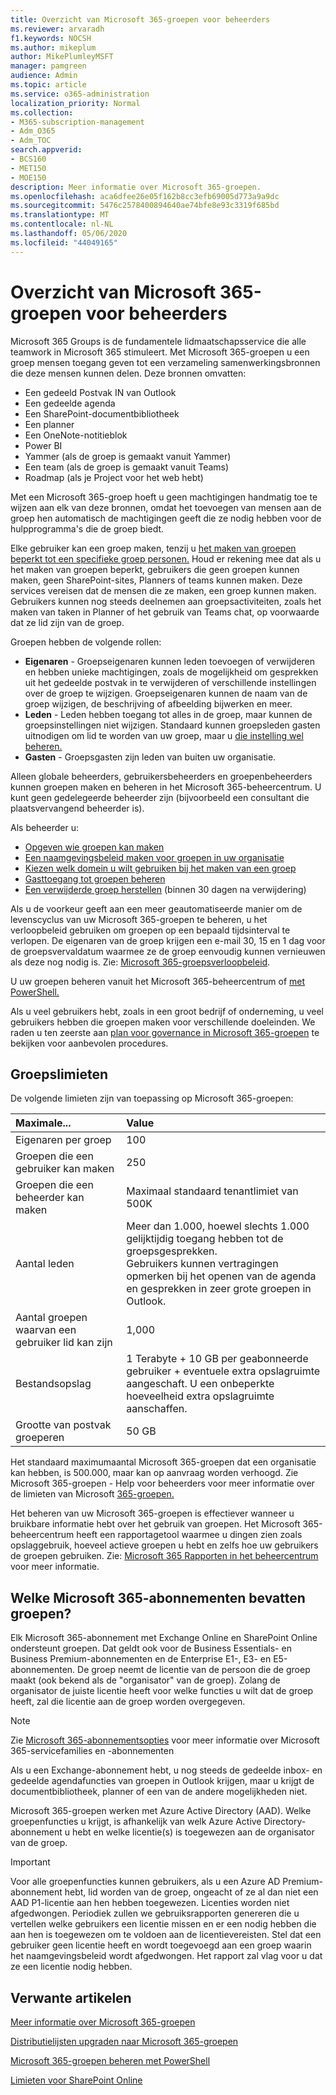 ```yaml
---
title: Overzicht van Microsoft 365-groepen voor beheerders
ms.reviewer: arvaradh
f1.keywords: NOCSH
ms.author: mikeplum
author: MikePlumleyMSFT
manager: pamgreen
audience: Admin
ms.topic: article
ms.service: o365-administration
localization_priority: Normal
ms.collection:
- M365-subscription-management
- Adm_O365
- Adm_TOC
search.appverid:
- BCS160
- MET150
- MOE150
description: Meer informatie over Microsoft 365-groepen.
ms.openlocfilehash: aca6dfee26e05f162b8cc3efb69005d773a9a9dc
ms.sourcegitcommit: 5476c2578400894640ae74bfe8e93c3319f685bd
ms.translationtype: MT
ms.contentlocale: nl-NL
ms.lasthandoff: 05/06/2020
ms.locfileid: "44049165"
---
```

# <a name="overview-of-microsoft-365-groups-for-administrators"></a>Overzicht van Microsoft 365-groepen voor beheerders

Microsoft 365 Groups is de fundamentele lidmaatschapsservice die alle teamwork in Microsoft 365 stimuleert. Met Microsoft 365-groepen u een groep mensen toegang geven tot een verzameling samenwerkingsbronnen die deze mensen kunnen delen. Deze bronnen omvatten:

- Een gedeeld Postvak IN van Outlook
- Een gedeelde agenda
- Een SharePoint-documentbibliotheek
- Een planner
- Een OneNote-notitieblok
- Power BI
- Yammer (als de groep is gemaakt vanuit Yammer)
- Een team (als de groep is gemaakt vanuit Teams)
- Roadmap (als je Project voor het web hebt)

Met een Microsoft 365-groep hoeft u geen machtigingen handmatig toe te wijzen aan elk van deze bronnen, omdat het toevoegen van mensen aan de groep hen automatisch de machtigingen geeft die ze nodig hebben voor de hulpprogramma's die de groep biedt.

Elke gebruiker kan een groep maken, tenzij u [het maken van groepen beperkt tot een specifieke groep personen.](manage-creation-of-groups.md) Houd er rekening mee dat als u het maken van groepen beperkt, gebruikers die geen groepen kunnen maken, geen SharePoint-sites, Planners of teams kunnen maken. Deze services vereisen dat de mensen die ze maken, een groep kunnen maken. Gebruikers kunnen nog steeds deelnemen aan groepsactiviteiten, zoals het maken van taken in Planner of het gebruik van Teams chat, op voorwaarde dat ze lid zijn van de groep.

Groepen hebben de volgende rollen:

- **Eigenaren** - Groepseigenaren kunnen leden toevoegen of verwijderen en hebben unieke machtigingen, zoals de mogelijkheid om gesprekken uit het gedeelde postvak in te verwijderen of verschillende instellingen over de groep te wijzigen. Groepseigenaren kunnen de naam van de groep wijzigen, de beschrijving of afbeelding bijwerken en meer.
- **Leden** - Leden hebben toegang tot alles in de groep, maar kunnen de groepsinstellingen niet wijzigen. Standaard kunnen groepsleden gasten uitnodigen om lid te worden van uw groep, maar u [die instelling wel beheren.](manage-guest-access-in-groups.md)
- **Gasten** - Groepsgasten zijn leden van buiten uw organisatie.

Alleen globale beheerders, gebruikersbeheerders en groepenbeheerders kunnen groepen maken en beheren in het Microsoft 365-beheercentrum. U kunt geen gedelegeerde beheerder zijn (bijvoorbeeld een consultant die plaatsvervangend beheerder is).

Als beheerder u:

- [Opgeven wie groepen kan maken](manage-creation-of-groups.md)
- [Een naamgevingsbeleid maken voor groepen in uw organisatie](groups-naming-policy.md)
- [Kiezen welk domein u wilt gebruiken bij het maken van een groep](choose-domain-to-create-groups.md)
- [Gasttoegang tot groepen beheren](manage-guest-access-in-groups.md)
- [Een verwijderde groep herstellen](restore-deleted-group.md) (binnen 30 dagen na verwijdering)

Als u de voorkeur geeft aan een meer geautomatiseerde manier om de levenscyclus van uw Microsoft 365-groepen te beheren, u het verloopbeleid gebruiken om groepen op een bepaald tijdsinterval te verlopen. De eigenaren van de groep krijgen een e-mail 30, 15 en 1 dag voor de groepsvervaldatum waarmee ze de groep eenvoudig kunnen vernieuwen als deze nog nodig is. Zie: [Microsoft 365-groepsverloopbeleid](office-365-groups-expiration-policy.md).

U uw groepen beheren vanuit het Microsoft 365-beheercentrum of [met PowerShell.](https://docs.microsoft.com/office365/enterprise/powershell/manage-office-365-groups-with-powershell)

Als u veel gebruikers hebt, zoals in een groot bedrijf of onderneming, u veel gebruikers hebben die groepen maken voor verschillende doeleinden. We raden u ten zeerste aan [plan voor governance in Microsoft 365-groepen](plan-for-groups-governance.md) te bekijken voor aanbevolen procedures.

## <a name="group-limits"></a>Groepslimieten

De volgende limieten zijn van toepassing op Microsoft 365-groepen:

|Maximale...|Value|
|:---------|:----|
|Eigenaren per groep|100|
|Groepen die een gebruiker kan maken|250|
|Groepen die een beheerder kan maken|Maximaal standaard tenantlimiet van 500K|
|Aantal leden|Meer dan 1.000, hoewel slechts 1.000 gelijktijdig toegang hebben tot de groepsgesprekken. <br>Gebruikers kunnen vertragingen opmerken bij het openen van de agenda en gesprekken in zeer grote groepen in Outlook.|
|Aantal groepen waarvan een gebruiker lid kan zijn|1,000|
|Bestandsopslag|1 Terabyte + 10 GB per geabonneerde gebruiker + eventuele extra opslagruimte aangeschaft. U een onbeperkte hoeveelheid extra opslagruimte aanschaffen.|
|Grootte van postvak groeperen|50 GB|

Het standaard maximumaantal Microsoft 365-groepen dat een organisatie kan hebben, is 500.000, maar kan op aanvraag worden verhoogd. Zie Microsoft 365-groepen - Help voor beheerders voor meer informatie over de limieten van Microsoft [365-groepen.](https://support.office.com/article/learn-about-office-365-groups-b565caa1-5c40-40ef-9915-60fdb2d97fa2)

Het beheren van uw Microsoft 365-groepen is effectiever wanneer u bruikbare informatie hebt over het gebruik van groepen. Het Microsoft 365-beheercentrum heeft een rapportagetool waarmee u dingen zien zoals opslaggebruik, hoeveel actieve groepen u hebt en zelfs hoe uw gebruikers de groepen gebruiken. Zie: [Microsoft 365 Rapporten in het beheercentrum](../activity-reports/office-365-groups.md) voor meer informatie.

## <a name="which-microsoft-365-plans-include-groups"></a>Welke Microsoft 365-abonnementen bevatten groepen?

Elk Microsoft 365-abonnement met Exchange Online en SharePoint Online ondersteunt groepen. Dat geldt ook voor de Business Essentials- en Business Premium-abonnementen en de Enterprise E1-, E3- en E5-abonnementen. De groep neemt de licentie van de persoon die de groep maakt (ook bekend als de "organisator" van de groep). Zolang de organisator de juiste licentie heeft voor welke functies u wilt dat de groep heeft, zal die licentie aan de groep worden overgegeven.

> [!NOTE]
> Zie [Microsoft 365-abonnementsopties](https://docs.microsoft.com/office365/servicedescriptions/office-365-platform-service-description/office-365-plan-options) voor meer informatie over Microsoft 365-servicefamilies en -abonnementen

Als u een Exchange-abonnement hebt, u nog steeds de gedeelde inbox- en gedeelde agendafuncties van groepen in Outlook krijgen, maar u krijgt de documentbibliotheek, planner of een van de andere mogelijkheden niet.

Microsoft 365-groepen werken met Azure Active Directory (AAD). Welke groepenfuncties u krijgt, is afhankelijk van welk Azure Active Directory-abonnement u hebt en welke licentie(s) is toegewezen aan de organisator van de groep.

> [!IMPORTANT]
> Voor alle groepenfuncties kunnen gebruikers, als u een Azure AD Premium-abonnement hebt, lid worden van de groep, ongeacht of ze al dan niet een AAD P1-licentie aan hen hebben toegewezen. Licenties worden niet afgedwongen.
> Periodiek zullen we gebruiksrapporten genereren die u vertellen welke gebruikers een licentie missen en er een nodig hebben die aan hen is toegewezen om te voldoen aan de licentievereisten. Stel dat een gebruiker geen licentie heeft en wordt toegevoegd aan een groep waarin het naamgevingsbeleid wordt afgedwongen. Het rapport zal vlag voor u dat ze een licentie nodig hebben.

## <a name="related-articles"></a>Verwante artikelen

[Meer informatie over Microsoft 365-groepen](https://support.office.com/article/learn-about-office-365-groups-b565caa1-5c40-40ef-9915-60fdb2d97fa2)

[Distributielijsten upgraden naar Microsoft 365-groepen](../manage/upgrade-distribution-lists.md)

[Microsoft 365-groepen beheren met PowerShell](https://docs.microsoft.com/office365/enterprise/powershell/manage-office-365-groups-with-powershell)

[Limieten voor SharePoint Online](https://docs.microsoft.com/office365/servicedescriptions/sharepoint-online-service-description/sharepoint-online-limits)
